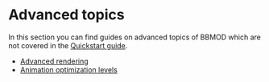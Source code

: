 # Advanced topics
In this section you can find guides on advanced topics of BBMOD which are not
covered in the [Quickstart guide](./QuickstartGuide.html).

* [Advanced rendering](./AdvancedRendering.html)
* [Animation optimization levels](./AnimationOptimizationLevels.html)
